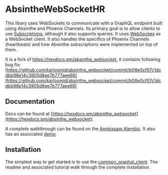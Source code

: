 # AbsintheWebSocketHR

This libary uses WebSockets to communicate with a GraphQL endpoint built using Absinthe and Phoenix Channels. Its primary goal is to allow clients to use [Subscriptions](https://hexdocs.pm/absinthe/subscriptions.html), although it also supports queries. It uses [WebSockex](https://github.com/Azolo/websockex) as a WebSocket client. It also handles the specifics of Phoenix Channels (heartbeats) and how Absinthe subscriptions were implemented on top of them.  

It is a fork of https://hexdocs.pm/absinthe_websocket, it contains following bug fix: [https://github.com/karlosmid/absinthe_websocket/commit/b08e0cf07c1dcdbb98e14c3905d8ee7b777aee66](https://github.com/karlosmid/absinthe_websocket/commit/b08e0cf07c1dcdbb98e14c3905d8ee7b777aee66)

## Documentation

Docs can be found at [https://hexdocs.pm/absinthe_websocket](https://hexdocs.pm/absinthe_websocket).

A complete walkthrough can be found on the [Annkissam Alembic](https://www.annkissam.com/elixir/alembic/posts/2018/07/13/graphql-subscriptions-connecting-phoenix-applications-with-absinthe-and-websockets.html). It also has an associated [demo](https://github.com/annkissam/absinthe_websocket_demo).

## Installation

The simplest way to get started is to use the [common_graphql_client](https://github.com/annkissam/common_graphql_client). The readme and associated tutorial walk through the complete installation.
